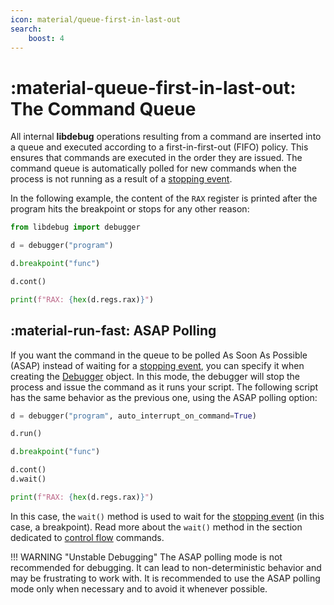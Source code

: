 ```yaml
---
icon: material/queue-first-in-last-out
search:
    boost: 4
---
```

# :material-queue-first-in-last-out: The Command Queue
All internal **libdebug** operations resulting from a command are inserted into a queue and executed according to a first-in-first-out (FIFO) policy. This ensures that commands are executed in the order they are issued. The command queue is automatically polled for new commands when the process is not running as a result of a [stopping event](../../stopping_events/stopping_events).

In the following example, the content of the `RAX` register is printed after the program hits the breakpoint or stops for any other reason:

```python
from libdebug import debugger

d = debugger("program")

d.breakpoint("func")

d.cont()

print(f"RAX: {hex(d.regs.rax)}")
```

## :material-run-fast: ASAP Polling
If you want the command in the queue to be polled As Soon As Possible (ASAP) instead of waiting for a [stopping event](../../stopping_events/stopping_events), you can specify it when creating the [Debugger](../../from_pydoc/generated/debugger/debugger/) object. In this mode, the debugger will stop the process and issue the command as it runs your script. The following script has the same behavior as the previous one, using the ASAP polling option:

```python
d = debugger("program", auto_interrupt_on_command=True)

d.run()

d.breakpoint("func")

d.cont()
d.wait()

print(f"RAX: {hex(d.regs.rax)}")
```

In this case, the `wait()` method is used to wait for the [stopping event](../../stopping_events/stopping_events) (in this case, a breakpoint). Read more about the `wait()` method in the section dedicated to [control flow](../control_flow) commands.

!!! WARNING "Unstable Debugging"
    The ASAP polling mode is not recommended for debugging. It can lead to non-deterministic behavior and may be frustrating to work with. It is recommended to use the ASAP polling mode only when necessary and to avoid it whenever possible.
